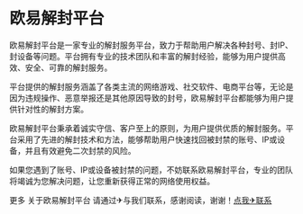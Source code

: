 # 欧易解封平台

欧易解封平台是一家专业的解封服务平台，致力于帮助用户解决各种封号、封IP、封设备等问题。平台拥有专业的技术团队和丰富的解封经验，能够为用户提供高效、安全、可靠的解封服务。

平台提供的解封服务涵盖了各类主流的网络游戏、社交软件、电商平台等，无论是因为违规操作、恶意举报还是其他原因导致的封号，欧易解封平台都能够为用户提供针对性的解封方案。

欧易解封平台秉承着诚实守信、客户至上的原则，为用户提供优质的解封服务。平台采用了先进的解封技术和方法，能够帮助用户快速找回被封禁的账号、IP或设备，并且有效避免二次封禁的风险。

如果您遇到了账号、IP或设备被封禁的问题，不妨联系欧易解封平台，专业的团队将竭诚为您解决问题，让您重新获得正常的网络使用权益。

更多 关于欧易解封平台 请通过✈与我们联系，感谢阅读，谢谢！[点我✈联系](https://d.k02.cc)